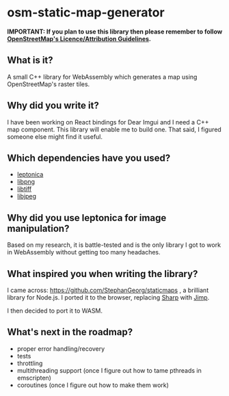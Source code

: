 # osm-static-map-generator

**IMPORTANT: If you plan to use this library then please remember to follow [OpenStreetMap's Licence/Attribution Guidelines](https://osmfoundation.org/wiki/Licence/Attribution_Guidelines).**

## What is it?

A small C++ library for WebAssembly which generates a map using OpenStreetMap's raster tiles.

## Why did you write it?

I have been working on React bindings for Dear Imgui and I need a C++ map component. This library will enable me to build one. That said, I figured someone else might find it useful.

## Which dependencies have you used?

- [leptonica](https://github.com/DanBloomberg/leptonica)
- [libpng](https://github.com/emscripten-ports/libpng)
- [libtiff](https://gitlab.com/libtiff/libtiff)
- [libjpeg](https://emscripten.org/docs/tools_reference/settings_reference.html#use-libjpeg)

## Why did you use leptonica for image manipulation?

Based on my research, it is battle-tested and is the only library I got to work in WebAssembly without getting too many headaches.

## What inspired you when writing the library?

I came across: https://github.com/StephanGeorg/staticmaps , a brilliant library for Node.js. I ported it to the browser, replacing [Sharp](https://github.com/lovell/sharp) with [Jimp](https://github.com/jimp-dev/jimp).

I then decided to port it to WASM.

## What's next in the roadmap?

- proper error handling/recovery
- tests
- throttling
- multithreading support (once I figure out how to tame pthreads in emscripten)
- coroutines (once I figure out how to make them work)
